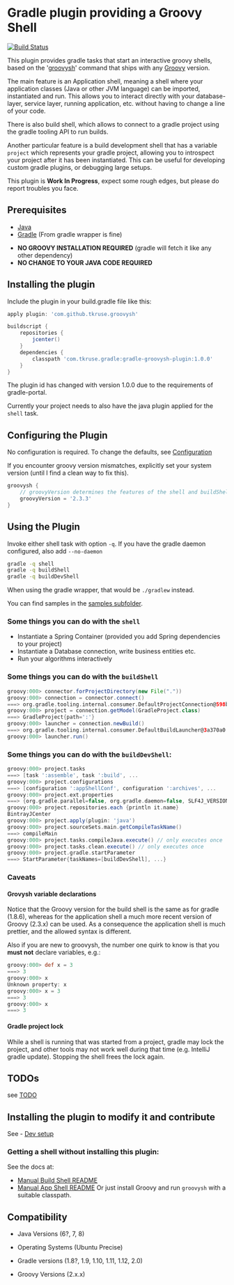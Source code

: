 # Gradle plugin providing a Groovy Shell

[![Build Status](https://travis-ci.org/tkruse/gradle-groovysh-plugin.svg)](https://travis-ci.org/tkruse/gradle-groovysh-plugin)

This plugin provides gradle tasks that start an interactive groovy shells, based on
the '[groovysh](http://groovy.codehaus.org/Groovy+Shell)' command that ships with any [Groovy](http://groovy.codehaus.org/) version.

The main feature is an Application shell, meaning a shell where your application
classes (Java or other JVM language) can be imported, instantiated and run. This allows you to interact
directly with your database-layer, service layer, running application, etc. without having to
change a line of your code.

There is also build shell, which allows to connect to a gradle project using the gradle tooling API to run builds.

Another particular feature is a build development shell that has a variable ```project``` which represents
your gradle project, allowing you to introspect your project after it has been instantiated. This can be useful
for developing custom gradle plugins, or debugging large setups.


This plugin is **Work In Progress**, expect some rough edges, but please do report troubles you face.


## Prerequisites

* [Java](http://www.java.com/)
* [Gradle](http://www.gradle.org) (From gradle wrapper is fine)

- **NO GROOVY INSTALLATION REQUIRED** (gradle will fetch it like any other dependency)
- **NO CHANGE TO YOUR JAVA CODE REQUIRED**


## Installing the plugin

Include the plugin in your build.gradle file like this:

```Groovy
apply plugin: 'com.github.tkruse.groovysh'

buildscript {
    repositories {
        jcenter()
    }
    dependencies {
        classpath 'com.tkruse.gradle:gradle-groovysh-plugin:1.0.0'
    }
}
```

The plugin id has changed with version 1.0.0 due to the requirements of gradle-portal.

Currently your project needs to also have the java plugin applied for the ```shell``` task.

## Configuring the Plugin

No configuration is required. To change the defaults, see [Configuration](doc/Configuration.md)

If you encounter groovy version mismatches, explicitly set your system version (until I find a clean way to fix this).
```Groovy
groovysh {
    // groovyVersion determines the features of the shell and buildShell tasks.
    groovyVersion = '2.3.3'
}
```


## Using the Plugin

Invoke either shell task with option ```-q```.
If you have the gradle daemon configured, also add ```--no-daemon```

```bash
gradle -q shell
gradle -q buildShell
gradle -q buildDevShell
```
When using the gradle wrapper, that would be ```./gradlew``` instead.

You can find samples in the [samples subfolder](samples/README.md).



### Some things you can do with the ```shell```

- Instantiate a Spring Container (provided you add Spring dependencies to your project)
- Instantiate a Database connection, write business entities etc.
- Run your algorithms interactively

### Some things you can do with the ```buildShell```

```Groovy
groovy:000> connector.forProjectDirectory(new File("."))
groovy:000> connection = connector.connect()
===> org.gradle.tooling.internal.consumer.DefaultProjectConnection@598b4d64
groovy:000> project = connection.getModel(GradleProject.class)
===> GradleProject{path=':'}
groovy:000> launcher = connection.newBuild()
===> org.gradle.tooling.internal.consumer.DefaultBuildLauncher@3a370a0
groovy:000> launcher.run()
```

### Some things you can do with the ```buildDevShell```:

```Groovy
groovy:000> project.tasks
===> [task ':assemble', task ':build', ...
groovy:000> project.configurations
===> [configuration ':appShellConf', configuration ':archives', ...
groovy:000> project.ext.properties
===> {org.gradle.parallel=false, org.gradle.daemon=false, SLF4J_VERSION=1.7.7}
groovy:000> project.repositories.each {println it.name}
BintrayJCenter
groovy:000> project.apply(plugin: 'java')
groovy:000> project.sourceSets.main.getCompileTaskName()
===> compileMain
groovy:000> project.tasks.compileJava.execute() // only executes once
groovy:000> project.tasks.clean.execute() // only executes once
groovy:000> project.gradle.startParameter
===> StartParameter{taskNames=[buildDevShell], ...}
```

### Caveats

#### Grovysh variable declarations

Notice that the Groovy version for the build shell is the same as for gradle (1.8.6), whereas for the application
shell a much more recent version of Groovy (2.3.x) can be used. As a consequence the application shell is much prettier,
and the allowed syntax is different.

Also if you are new to groovysh, the number one quirk to know is that you **must not** declare variables, e.g.:

```Groovy
groovy:000> def x = 3
===> 3
groovy:000> x
Unknown property: x
groovy:000> x = 3
===> 3
groovy:000> x
===> 3
```

#### Gradle project lock

While a shell is running that was started from a project, gradle may lock the project,
and other tools may not work well during that time (e.g. IntelliJ gradle update).
Stopping the shell frees the lock again.

## TODOs

see [TODO](doc/TODO.md)

## Installing the plugin to modify it and contribute

See - [Dev setup](doc/Contributing.md)

### Getting a shell without installing this plugin:

See the docs at:
 - [Manual Build Shell README](doc/InstallBuildDevShellManually.md)
 - [Manual App Shell README](doc/InstallAppShellManually.md)
Or just install Groovy and run ```groovysh``` with a suitable classpath.

## Compatibility

* Java Versions (6?, 7, 8)

* Operating Systems (Ubuntu Precise)

* Gradle versions (1.8?, 1.9, 1.10, 1.11, 1.12, 2.0)

* Groovy Versions (2.x.x)

